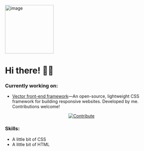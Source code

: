 <img width="160" height="160" alt="image" src="https://github.com/user-attachments/assets/eb150c32-8deb-4093-a931-c0b36a47e367" />


# Hi there! 👋🏻


### Currently working on:

- <a href="https://github.com/Micharl13/Vector-front-end-framework/tree/vDev?tab=readme-ov-file">Vector front-end framework</a>—An open-source, lightweight CSS framework for building responsive websites. Developed by me.
Contributions welcome!
<p align="center">
  <a href="https://github.com/Micharl13/Vector-front-end-framework/blob/vDev/CONTRIBUTING.md">
    <img src="https://img.shields.io/badge/Contribute-here-brightgreen?style=for-the-badge&logo=github" alt="Contribute">
  </a>
</p>


### Skills:

- A little bit of CSS
- A little bit of HTML
<!--
**Micharl13/Micharl13** is a ✨ _special_ ✨ repository because its `README.md` (this file) appears on your GitHub profile.

Here are some ideas to get you started:

- 🔭 I’m currently working on ...
- 🌱 I’m currently learning ...
- 👯 I’m looking to collaborate on ...
- 🤔 I’m looking for help with ...
- 💬 Ask me about ...
- 📫 How to reach me: ...
- 😄 Pronouns: ...
- ⚡ Fun fact: ...
-->
